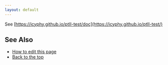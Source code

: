 ```yaml
---
layout: default
---
```

See [https://icyphy.github.io/ptII-test/doc](https://icyphy.github.io/ptII-test/)

## See Also
* [How to edit this page](../edit.html)
* [Back to the top](../index.html)
